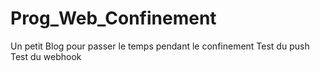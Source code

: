 # Prog_Web_Confinement
Un petit Blog pour passer le temps pendant le confinement
Test du push
Test du webhook
